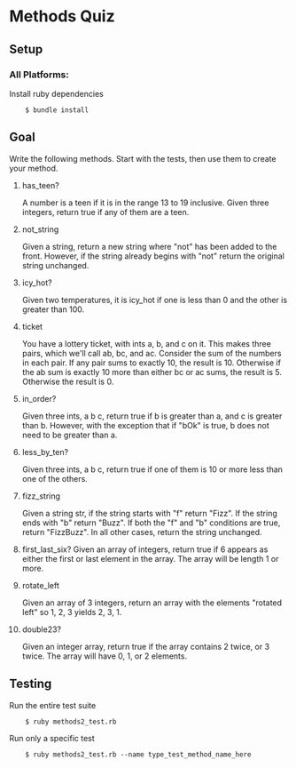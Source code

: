 # Methods Quiz

## Setup

### All Platforms:

Install ruby dependencies

```
    $ bundle install
``` 

## Goal

Write the following methods. Start with the tests, then use them to create your method.

1. has_teen?

    A number is a teen if it is in the range 13 to 19 inclusive. Given three integers, return true if any of them are a teen.
2. not_string

    Given a string, return a new string where "not" has been added to the front. However, if the string already begins with "not" return the original string unchanged.
3. icy_hot?

    Given two temperatures, it is icy_hot if one is less than 0 and the other is greater than 100.
4. ticket

    You have a lottery ticket, with ints a, b, and c on it. This makes three pairs, which we'll call ab, bc, and ac. Consider the sum of the numbers in each pair. If any pair sums to exactly 10, the result is 10. Otherwise if the ab sum is exactly 10 more than either bc or ac sums, the result is 5. Otherwise the result is 0.
5. in_order?

    Given three ints, a b c, return true if b is greater than a, and c is greater than b. However, with the exception that if "bOk" is true, b does not need to be greater than a. 
6. less_by_ten?

    Given three ints, a b c, return true if one of them is 10 or more less than one of the others.
7. fizz_string

    Given a string str, if the string starts with "f" return "Fizz". If the string ends with "b" return "Buzz". If both the "f" and "b" conditions are true, return "FizzBuzz". In all other cases, return the string unchanged.
8. first_last_six?
    Given an array of integers, return true if 6 appears as either the first or last element in the array. The array will be length 1 or more.
9. rotate_left

    Given an array of 3 integers, return an array with the elements "rotated left" so 1, 2, 3 yields 2, 3, 1.
10. double23?

    Given an integer array, return true if the array contains 2 twice, or 3 twice. The array will have 0, 1, or 2 elements.


## Testing

Run the entire test suite

```
    $ ruby methods2_test.rb
```

Run only a specific test

```
    $ ruby methods2_test.rb --name type_test_method_name_here
```